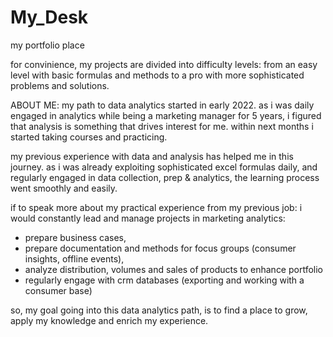 # My_Desk
my portfolio place

for convinience, my projects are divided into difficulty levels: from an easy level with basic formulas and methods to a pro with more sophisticated problems and solutions.

ABOUT ME:
my path to data analytics started in early 2022. 
as i was daily engaged in analytics while being a marketing manager for 5 years, i figured that analysis is something that drives interest for me.
within next months i started taking courses and practicing.

my previous experience with data and analysis has helped me in this journey. 
as i was already exploiting sophisticated excel formulas daily, and regularly engaged in data collection, prep & analytics, the learning process went smoothly and easily.

if to speak more about my practical experience from my previous job: i would constantly lead and manage projects in marketing analytics: 
- prepare business cases,
- prepare documentation and methods for focus groups (consumer insights, offline events),
- analyze distribution, volumes and sales of products to enhance portfolio
- regularly engage with crm databases (exporting and working with a consumer base)

so, my goal going into this data analytics path, is to find a place to grow, apply my knowledge and enrich my experience.
